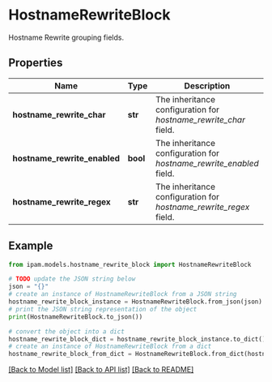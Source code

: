 # HostnameRewriteBlock

Hostname Rewrite grouping fields.

## Properties

Name | Type | Description | Notes
------------ | ------------- | ------------- | -------------
**hostname_rewrite_char** | **str** | The inheritance configuration for _hostname_rewrite_char_ field. | [optional] 
**hostname_rewrite_enabled** | **bool** | The inheritance configuration for _hostname_rewrite_enabled_ field. | [optional] 
**hostname_rewrite_regex** | **str** | The inheritance configuration for _hostname_rewrite_regex_ field. | [optional] 

## Example

```python
from ipam.models.hostname_rewrite_block import HostnameRewriteBlock

# TODO update the JSON string below
json = "{}"
# create an instance of HostnameRewriteBlock from a JSON string
hostname_rewrite_block_instance = HostnameRewriteBlock.from_json(json)
# print the JSON string representation of the object
print(HostnameRewriteBlock.to_json())

# convert the object into a dict
hostname_rewrite_block_dict = hostname_rewrite_block_instance.to_dict()
# create an instance of HostnameRewriteBlock from a dict
hostname_rewrite_block_from_dict = HostnameRewriteBlock.from_dict(hostname_rewrite_block_dict)
```
[[Back to Model list]](../README.md#documentation-for-models) [[Back to API list]](../README.md#documentation-for-api-endpoints) [[Back to README]](../README.md)


